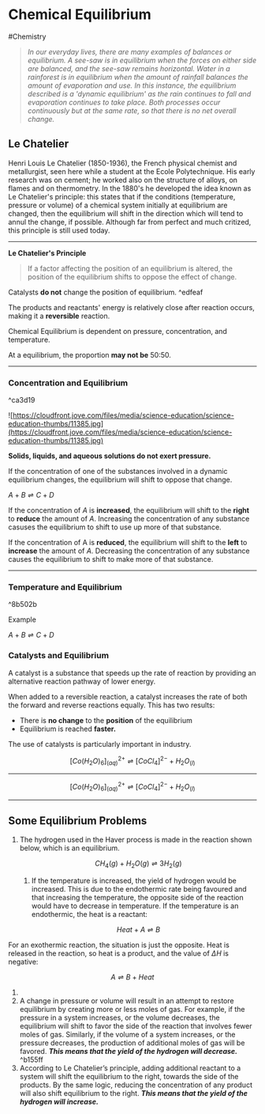 # Chemical Equilibrium
#Chemistry 

> *In our everyday lives, there are many examples of balances or equilibrium. A see-saw is in equilibrium when the forces on either side are balanced, and the see-saw remains horizontal. Water in a rainforest is in equilibrium when the amount of rainfall balances the amount of evaporation and use. In this instance, the equilibrium described is a 'dynamic equilibrium' as the rain continues to fall and evaporation continues to take place. Both processes occur continuously but at the same rate, so that there is no net overall change.*
> 

## Le Chatelier

Henri Louis Le Chatelier (1850-1936), the French physical chemist and metallurgist, seen here while a student at the Ecole Polytechnique. His early research was on cement; he worked also on the structure of alloys, on flames and on thermometry. In the 1880's he developed the idea known as Le Chatelier's principle: this states that if the conditions (temperature, pressure or volume) of a chemical system initially at equilibrium are changed, then the equilibrium will shift in the direction which will tend to annul the change, if possible. Although far from perfect and much critized, this principle is still used today.

---

**Le Chatelier's Principle**

> If a factor affecting the position of an equilibrium is altered, the position of the equilibrium shifts to oppose the effect of change.
> 

Catalysts **do not** change the position of equilibrium. ^edfeaf

The products and reactants' energy is relatively close after reaction occurs, making it a **reversible** reaction.

Chemical Equilibrium is dependent on pressure, concentration, and temperature.

At a equilibrium, the proportion **may not be** 50:50.

---

### Concentration and Equilibrium

^ca3d19

![https://cloudfront.jove.com/files/media/science-education/science-education-thumbs/11385.jpg](https://cloudfront.jove.com/files/media/science-education/science-education-thumbs/11385.jpg)

**Solids, liquids, and aqueous solutions do not exert pressure.**

If the concentration of one of the substances involved in a dynamic equilibrium changes, the equilibrium will shift to oppose that change.

$A+B \rightleftharpoons C+D$

If the concentration of $A$ is **increased**, the equilibrium will shift to the **right** to **reduce** the amount of $A.$ Increasing the concentration of any substance casuses the equilibrium to shift to use up more of that substance.

If the concentration of A is **reduced**, the equilibrium will shift to the **left** to **increase** the amount of $A.$ Decreasing the concentration of any substance causes the equilibrium to shift to make more of that substance.

---

### Temperature and Equilibrium

^8b502b

Example

$A + B \rightleftharpoons C + D$

### Catalysts and Equilibrium

A catalyst is a substance that speeds up the rate of reaction by providing an alternative reaction pathway of lower energy.

When added to a reversible reaction, a catalyst increases the rate of both the forward and reverse reactions equally. This has two results:

- There is **no change** to the **position** of the equilibrium
- Equilibrium is reached **faster.**

The use of catalysts is particularly important in industry.

$$
[Co(H_2O)_6]^{2+}_{(aq)} \rightleftharpoons [CoCl_4]^{2-} +H_2O_{(l)}
$$

---

$$
[Co(H_2O)_6]^{2+}_{(aq)} \rightleftharpoons [CoCl_4]^{2-} +H_2O_{(l)}
$$

---

## Some Equilibrium Problems

1. The hydrogen used in the Haver process is made in the reaction shown below, which is an equilibrium.
    
    $$
    CH_4{(g)} + H_2O{(g)} \rightleftharpoons 3H_2{(g)}
    $$
    
    1. If the temperature is increased, the yield of hydrogen would be increased. This is due to the endothermic rate being favoured and that increasing the temperature, the opposite side of the reaction would have to decrease in temperature. If the temperature is an endothermic, the heat is a reactant:
    
    $$
    Heat + A\rightleftharpoons B
    $$
    

For an exothermic reaction, the situation is just the opposite. Heat is released in the reaction, so heat is a product, and the value of $\Delta H$ is negative:

$$
A \rightleftharpoons B + Heat
$$

1.  
2. A change in pressure or volume will result in an attempt to restore equilibrium by creating more or less moles of gas. For example, if the pressure in a system increases, or the volume decreases, the equilibrium will shift to favor the side of the reaction that involves fewer moles of gas. Similarly, if the volume of a system increases, or the pressure decreases, the production of additional moles of gas will be favored. ***This means that the yield of the hydrogen will decrease.*** ^b155ff
3. According to Le Chatelier’s principle, adding additional reactant to a system will shift the equilibrium to the right, towards the side of the products. By the same logic, reducing the concentration of any product will also shift equilibrium to the right. ***This means that the yield of the hydrogen will increase.***